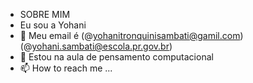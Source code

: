 - SOBRE MIM
- Eu sou a Yohani
- 🌱 Meu email é (@yohanitronquinisambati@gamil.com) (@yohani.sambati@escola.pr.gov.br)
- 💞️ Estou na aula de pensamento computacional
- 📫 How to reach me ...

<!---
yohanisambati/yohanisambati is a ✨ special ✨ repository because its `README.md` (this file) appears on your GitHub profile.
You can click the Preview link to take a look at your changes.
--->
